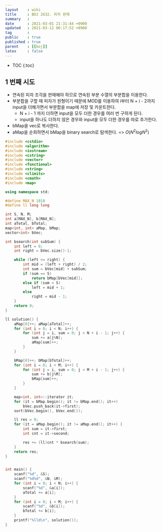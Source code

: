 ```yaml
---
layout    : wiki
title     : BOJ 2632. 피자 판매
summary   : 
date      : 2021-03-01 21:31:44 +0900
updated   : 2021-03-12 00:17:52 +0900
tag       : 
public    : true
published : true
parent    : [[boj]]
latex     : false
---
```

* TOC
{:toc}

## 1 번째 시도
- 연속된 피자 조각을 판매해야 하므로 연속된 부분 수열의 부분합을 이용한다.
- 부분합을 구할 때 피자가 원형이기 때문에 MOD를 이용하여 i부터 N + i - 2까지 input을 더해가면서 부분합을 map에 저장 및 카운트한다.
	- N + i - 1 까지 더하면 input을 모두 더한 경우를 여러 번 구하게 된다.
	- input을 하나도 더하지 않은 경우와 input을 모두 더한 경우를 따로 추가한다. 
- bMap을 vec로 복사한다.
- aMap을 순회하면서 bMap을 binary search로 탐색한다. => $O(N^2logN^2)$


```cpp
#include <cstdio>
#include <algorithm>
#include <iostream>
#include <cstring>
#include <vector>
#include <functional>
#include <string>
#include <climits>
#include <cmath>
#include <map>

using namespace std;

#define MAX_N 1010
#define ll long long

int S, N, M;
int a[MAX_N], b[MAX_N];
int aTotal, bTotal;
map<int, int> aMap, bMap;
vector<int> bVec;

int bsearch(int subSum) {
	int left = 0;
	int right = bVec.size()-1;

	while (left <= right) {
		int mid = (left + right) / 2;
		int sum = bVec[mid] + subSum;
		if (sum == S)
			return bMap[bVec[mid]];
		else if (sum < S)
			left = mid + 1;
		else
			right = mid - 1;
	}
	return 0;
}

ll solution() {
	aMap[0]++; aMap[aTotal]++;
	for (int i = 0; i < N; i++) {
		for (int j = i, sum = 0; j < N + i - 1; j++) {
			sum += a[j%N];
			aMap[sum]++;
		}
	}

	bMap[0]++; bMap[bTotal]++;
	for (int i = 0; i < M; i++) {
		for (int j = i, sum = 0; j < M + i - 1; j++) {
			sum += b[j%M];
			bMap[sum]++;
		}
	}

	map<int, int>::iterator it;
	for (it = bMap.begin(); it != bMap.end(); it++)
		bVec.push_back(it->first);
	sort(bVec.begin(), bVec.end());

	ll res = 0;
	for (it = aMap.begin(); it != aMap.end(); it++) {
		int sum = it->first;
		int cnt = it->second;

		res += (ll)cnt * bsearch(sum);
	}
	return res;
}


int main() {
	scanf("%d", &S);
	scanf("%d%d", &N, &M);
	for (int i = 0; i < N; i++) {
		scanf("%d", &a[i]);
		aTotal += a[i];
	}
	for (int i = 0; i < M; i++) {
		scanf("%d", &b[i]);
		bTotal += b[i];
	}
	printf("%lld\n", solution());
}
```
